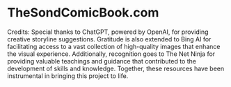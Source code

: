 # TheSondComicBook.com

Credits:
Special thanks to ChatGPT, powered by OpenAI, for providing creative storyline suggestions. 
Gratitude is also extended to Bing AI for facilitating access to a vast collection of high-quality images that enhance the visual experience.
Additionally, recognition goes to The Net Ninja for providing valuable teachings and guidance that contributed to the development of skills and knowledge. 
Together, these resources have been instrumental in bringing this project to life.
